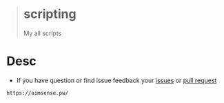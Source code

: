 > # scripting
> My all scripts

# Desc
- If you have question or find issue feedback your [issues](https://github.com/itsbycat/scripting/issues) or [pull request](https://github.com/itsbycat/scripting/pulls)

`https://aimsense.pw/`
